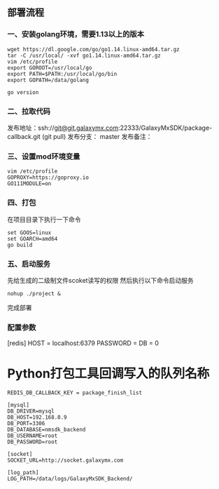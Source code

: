 ## 部署流程

### 一、安装golang环境，需要1.13以上的版本
	wget https://dl.google.com/go/go1.14.linux-amd64.tar.gz
	tar -C /usr/local/ -xvf go1.14.linux-amd64.tar.gz
	vim /etc/profile
	export GOROOT=/usr/local/go
	export PATH=$PATH:/usr/local/go/bin
	export GOPATH=/data/golang
	
	go version

### 二、拉取代码
发布地址：ssh://git@git.galaxymx.com:22333/GalaxyMxSDK/package-callback.git (git pull)
发布分支： master
发布备注：

### 三、设置mod环境变量
	vim /etc/profile
	GOPROXY=https://goproxy.io
	GO111MODULE=on

### 四、打包
在项目目录下执行一下命令

	set GOOS=linux
	set GOARCH=amd64
	go build

### 五、启动服务
先给生成的二级制文件scoket读写的权限
然后执行以下命令启动服务

`nohup ./project &`
	
完成部署

### 配置参数

[redis]
HOST = localhost:6379
PASSWORD =
DB = 0
# Python打包工具回调写入的队列名称
```
REDIS_DB_CALLBACK_KEY = package_finish_list

[mysql]
DB_DRIVER=mysql
DB_HOST=192.168.0.9
DB_PORT=3306
DB_DATABASE=nmsdk_backend
DB_USERNAME=root
DB_PASSWORD=root

[socket]
SOCKET_URL=http://socket.galaxymx.com

[log_path]
LOG_PATH=/data/logs/GalaxyMxSDK_Backend/
```
